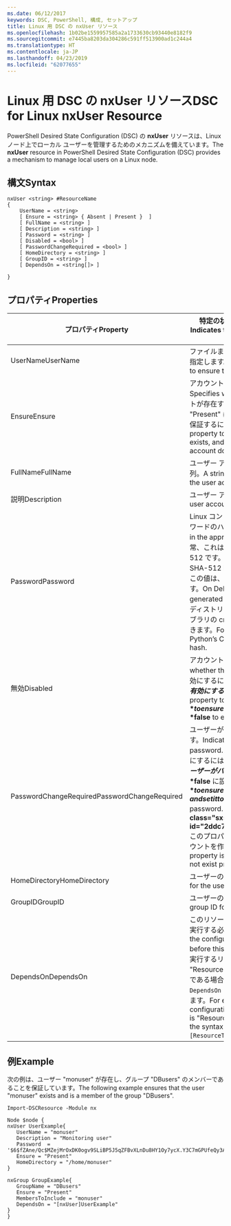 ```yaml
---
ms.date: 06/12/2017
keywords: DSC, PowerShell, 構成, セットアップ
title: Linux 用 DSC の nxUser リソース
ms.openlocfilehash: 1b02be1559957585a2a1733630cb93440e8182f9
ms.sourcegitcommit: e7445ba8203da304286c591ff513900ad1c244a4
ms.translationtype: HT
ms.contentlocale: ja-JP
ms.lasthandoff: 04/23/2019
ms.locfileid: "62077655"
---
```

# <a name="dsc-for-linux-nxuser-resource"></a><span data-ttu-id="2ddc7-103">Linux 用 DSC の nxUser リソース</span><span class="sxs-lookup"><span data-stu-id="2ddc7-103">DSC for Linux nxUser Resource</span></span>

<span data-ttu-id="2ddc7-104">PowerShell Desired State Configuration (DSC) の **nxUser** リソースは、Linux ノード上でローカル ユーザーを管理するためのメカニズムを備えています。</span><span class="sxs-lookup"><span data-stu-id="2ddc7-104">The **nxUser** resource in PowerShell Desired State Configuration (DSC) provides a mechanism to manage local users on a Linux node.</span></span>

## <a name="syntax"></a><span data-ttu-id="2ddc7-105">構文</span><span class="sxs-lookup"><span data-stu-id="2ddc7-105">Syntax</span></span>

```
nxUser <string> #ResourceName
{
    UserName = <string>
    [ Ensure = <string> { Absent | Present }  ]
    [ FullName = <string> ]
    [ Description = <string> ]
    [ Password = <string> ]
    [ Disabled = <bool> ]
    [ PasswordChangeRequired = <bool> ]
    [ HomeDirectory = <string> ]
    [ GroupID = <string> ]
    [ DependsOn = <string[]> ]

}
```

## <a name="properties"></a><span data-ttu-id="2ddc7-106">プロパティ</span><span class="sxs-lookup"><span data-stu-id="2ddc7-106">Properties</span></span>

|  <span data-ttu-id="2ddc7-107">プロパティ</span><span class="sxs-lookup"><span data-stu-id="2ddc7-107">Property</span></span> |  <span data-ttu-id="2ddc7-108">特定の状態を保証するアカウント名を示します。</span><span class="sxs-lookup"><span data-stu-id="2ddc7-108">Indicates the account name for which you want to ensure a specific state.</span></span> |
|---|---|
| <span data-ttu-id="2ddc7-109">UserName</span><span class="sxs-lookup"><span data-stu-id="2ddc7-109">UserName</span></span>| <span data-ttu-id="2ddc7-110">ファイルまたはディレクトリの状態を保証する場所を指定します。</span><span class="sxs-lookup"><span data-stu-id="2ddc7-110">Specifies the location where you want to ensure the state for a file or directory.</span></span>|
| <span data-ttu-id="2ddc7-111">Ensure</span><span class="sxs-lookup"><span data-stu-id="2ddc7-111">Ensure</span></span>| <span data-ttu-id="2ddc7-112">アカウントが存在するかどうかを指定します。</span><span class="sxs-lookup"><span data-stu-id="2ddc7-112">Specifies whether the account exists.</span></span> <span data-ttu-id="2ddc7-113">このアカウントが存在することを保証するには、このプロパティを "Present" に設定し、アカウントが存在しないことを保証するには、"Absent" に設定します。</span><span class="sxs-lookup"><span data-stu-id="2ddc7-113">Set this property to "Present" to ensure that the account exists, and set it to "Absent" to ensure that the account does not exist.</span></span>|
| <span data-ttu-id="2ddc7-114">FullName</span><span class="sxs-lookup"><span data-stu-id="2ddc7-114">FullName</span></span>| <span data-ttu-id="2ddc7-115">ユーザー アカウントに使用するフルネームを表す文字列。</span><span class="sxs-lookup"><span data-stu-id="2ddc7-115">A string that contains the full name to use for the user account.</span></span>|
| <span data-ttu-id="2ddc7-116">説明</span><span class="sxs-lookup"><span data-stu-id="2ddc7-116">Description</span></span>| <span data-ttu-id="2ddc7-117">ユーザー アカウントの説明。</span><span class="sxs-lookup"><span data-stu-id="2ddc7-117">The description for the user account.</span></span>|
| <span data-ttu-id="2ddc7-118">Password</span><span class="sxs-lookup"><span data-stu-id="2ddc7-118">Password</span></span>| <span data-ttu-id="2ddc7-119">Linux コンピューターの適切な形式でのユーザー パスワードのハッシュ。</span><span class="sxs-lookup"><span data-stu-id="2ddc7-119">The hash of the users password in the appropriate form for the Linux computer.</span></span> <span data-ttu-id="2ddc7-120">通常、これはソルト化ハッシュ SHA-256 または SHA-512 です。</span><span class="sxs-lookup"><span data-stu-id="2ddc7-120">Typically, this is a salted SHA-256, or SHA-512 hash.</span></span> <span data-ttu-id="2ddc7-121">Debian および Ubuntu Linux では、この値は、mkpasswd コマンドを使用して生成できます。</span><span class="sxs-lookup"><span data-stu-id="2ddc7-121">On Debian and Ubuntu Linux, this value can be generated with the mkpasswd command.</span></span> <span data-ttu-id="2ddc7-122">他の Linux ディストリビューションの場合は、Python の暗号ライブラリの crypt メソッドを使用してハッシュを生成できます。</span><span class="sxs-lookup"><span data-stu-id="2ddc7-122">For other Linux distros, the crypt method of Python’s Crypt library can be used to generate the hash.</span></span>|
| <span data-ttu-id="2ddc7-123">無効</span><span class="sxs-lookup"><span data-stu-id="2ddc7-123">Disabled</span></span>| <span data-ttu-id="2ddc7-124">アカウントが有効かどうかを示します。</span><span class="sxs-lookup"><span data-stu-id="2ddc7-124">Indicates whether the account is enabled.</span></span> <span data-ttu-id="2ddc7-125">このアカウントを無効にするには、このプロパティを **$true** に設定し、有効にするには **$false** に設定します。</span><span class="sxs-lookup"><span data-stu-id="2ddc7-125">Set this property to **$true** to ensure that this account is disabled, and set it to **$false** to ensure that it is enabled.</span></span>|
| <span data-ttu-id="2ddc7-126">PasswordChangeRequired</span><span class="sxs-lookup"><span data-stu-id="2ddc7-126">PasswordChangeRequired</span></span>| <span data-ttu-id="2ddc7-127">ユーザーがパスワードを変更できるかどうかを示します。</span><span class="sxs-lookup"><span data-stu-id="2ddc7-127">Indicates whether the user can change the password.</span></span> <span data-ttu-id="2ddc7-128">ユーザーがパスワードを変更できないようにするには、このプロパティを **$true** に設定し、ユーザーがパスワードを変更できるようにするには、**$false** に設定します。</span><span class="sxs-lookup"><span data-stu-id="2ddc7-128">Set this property to **$true** to ensure that the user cannot change the password, and set it to **$false** to allow the user to change the password.</span></span> <span data-ttu-id="2ddc7-129">既定値は **$false** です。</span><span class="sxs-lookup"><span data-stu-id="2ddc7-129">The default value is **$false**.</span></span> <span data-ttu-id="2ddc7-130">このプロパティは、以前存在しなかったユーザー アカウントを作成するときにのみ評価されます。</span><span class="sxs-lookup"><span data-stu-id="2ddc7-130">This property is only evaluated if the user account did not exist previously and is being created.</span></span>|
| <span data-ttu-id="2ddc7-131">HomeDirectory</span><span class="sxs-lookup"><span data-stu-id="2ddc7-131">HomeDirectory</span></span>| <span data-ttu-id="2ddc7-132">ユーザーのホーム ディレクトリ。</span><span class="sxs-lookup"><span data-stu-id="2ddc7-132">The home directory for the user.</span></span>|
| <span data-ttu-id="2ddc7-133">GroupID</span><span class="sxs-lookup"><span data-stu-id="2ddc7-133">GroupID</span></span>| <span data-ttu-id="2ddc7-134">ユーザーのプライマリ グループ ID。</span><span class="sxs-lookup"><span data-stu-id="2ddc7-134">The primary group ID for the user.</span></span>|
| <span data-ttu-id="2ddc7-135">DependsOn</span><span class="sxs-lookup"><span data-stu-id="2ddc7-135">DependsOn</span></span> | <span data-ttu-id="2ddc7-136">このリソースを構成する前に、他のリソースの構成を実行する必要があることを示します。</span><span class="sxs-lookup"><span data-stu-id="2ddc7-136">Indicates that the configuration of another resource must run before this resource is configured.</span></span> <span data-ttu-id="2ddc7-137">たとえば、最初に実行するリソース構成スクリプト ブロックの ID が "ResourceName" で、そのタイプが "ResourceType" である場合、このプロパティを使用する構文は `DependsOn = "[ResourceType]ResourceName"` になります。</span><span class="sxs-lookup"><span data-stu-id="2ddc7-137">For example, if the ID of the resource configuration script block that you want to run first is "ResourceName" and its type is "ResourceType", the syntax for using this property is `DependsOn = "[ResourceType]ResourceName"`.</span></span>|

## <a name="example"></a><span data-ttu-id="2ddc7-138">例</span><span class="sxs-lookup"><span data-stu-id="2ddc7-138">Example</span></span>

<span data-ttu-id="2ddc7-139">次の例は、ユーザー "monuser" が存在し、グループ "DBusers" のメンバーであることを保証しています。</span><span class="sxs-lookup"><span data-stu-id="2ddc7-139">The following example ensures that the user "monuser" exists and is a member of the group "DBusers".</span></span>

```
Import-DSCResource -Module nx

Node $node {
nxUser UserExample{
   UserName = "monuser"
   Description = "Monitoring user"
   Password  =    '$6$fZAne/Qc$MZejMrOxDK0ogv9SLiBP5J5qZFBvXLnDu8HY1Oy7ycX.Y3C7mGPUfeQy3A82ev3zIabhDQnj2ayeuGn02CqE/0'
   Ensure = "Present"
   HomeDirectory = "/home/monuser"
}

nxGroup GroupExample{
   GroupName = "DBusers"
   Ensure = "Present"
   MembersToInclude = "monuser"
   DependsOn = "[nxUser]UserExample"
}
}
```